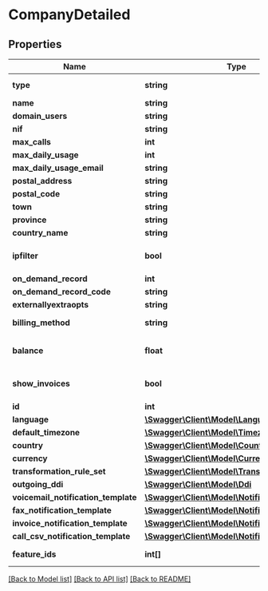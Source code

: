 # CompanyDetailed

## Properties
Name | Type | Description | Notes
------------ | ------------- | ------------- | -------------
**type** | **string** |  | [default to 'vpbx']
**name** | **string** |  | 
**domain_users** | **string** |  | [optional] 
**nif** | **string** |  | 
**max_calls** | **int** |  | 
**max_daily_usage** | **int** |  | 
**max_daily_usage_email** | **string** |  | [optional] 
**postal_address** | **string** |  | 
**postal_code** | **string** |  | 
**town** | **string** |  | 
**province** | **string** |  | 
**country_name** | **string** |  | 
**ipfilter** | **bool** |  | [optional] [default to false]
**on_demand_record** | **int** |  | [optional] 
**on_demand_record_code** | **string** |  | [optional] 
**externallyextraopts** | **string** |  | [optional] 
**billing_method** | **string** |  | [default to 'postpaid']
**balance** | **float** |  | [optional] [default to 0.0]
**show_invoices** | **bool** |  | [optional] [default to false]
**id** | **int** |  | [optional] 
**language** | [**\Swagger\Client\Model\Language**](Language.md) |  | [optional] 
**default_timezone** | [**\Swagger\Client\Model\Timezone**](Timezone.md) |  | [optional] 
**country** | [**\Swagger\Client\Model\Country**](Country.md) |  | 
**currency** | [**\Swagger\Client\Model\Currency**](Currency.md) |  | [optional] 
**transformation_rule_set** | [**\Swagger\Client\Model\TransformationRuleSet**](TransformationRuleSet.md) |  | 
**outgoing_ddi** | [**\Swagger\Client\Model\Ddi**](Ddi.md) |  | [optional] 
**voicemail_notification_template** | [**\Swagger\Client\Model\NotificationTemplate**](NotificationTemplate.md) |  | [optional] 
**fax_notification_template** | [**\Swagger\Client\Model\NotificationTemplate**](NotificationTemplate.md) |  | [optional] 
**invoice_notification_template** | [**\Swagger\Client\Model\NotificationTemplate**](NotificationTemplate.md) |  | [optional] 
**call_csv_notification_template** | [**\Swagger\Client\Model\NotificationTemplate**](NotificationTemplate.md) |  | [optional] 
**feature_ids** | **int[]** | Active feature ids | [optional] 

[[Back to Model list]](../README.md#documentation-for-models) [[Back to API list]](../README.md#documentation-for-api-endpoints) [[Back to README]](../README.md)


